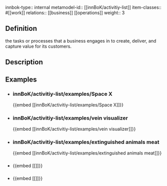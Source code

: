 
innbok-type:: internal
metamodel-id:: [[innBoK/activitiy-list]]
item-classes:: #[[work]]
relations:: [[business]] [[operations]]
weight:: 3

## Definition
the tasks or processes that a business engages in to create, deliver, and capture value for its customers.
## Description
## Examples
- ### innBoK/activitiy-list/examples/Space X
	{{embed [[innBoK/activitiy-list/examples/Space X]]}}
- ### innBoK/activitiy-list/examples/vein visualizer
	{{embed [[innBoK/activitiy-list/examples/vein visualizer]]}}
- ### innBoK/activitiy-list/examples/extinguished animals meat
	{{embed [[innBoK/activitiy-list/examples/extinguished animals meat]]}}
- ### 
	{{embed [[]]}}
- ### 
	{{embed [[]]}}


